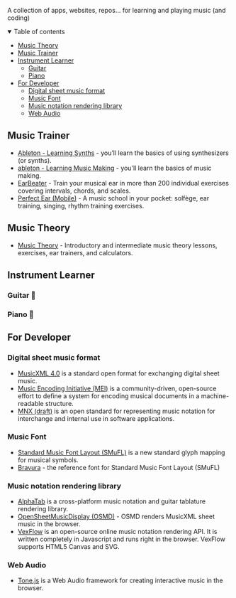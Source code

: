 A collection of apps, websites, repos... for learning and playing music (and coding)

<details open><summary>Table of contents</summary>

<!--ts-->
   * [Music Theory](#music-theory)
   * [Music Trainer](#music-trainer)
   * [Instrument Learner](#instrument-learner)
      * [Guitar](#guitar)
      * [Piano](#piano)
   * [For Developer](#for-developer)
      * [Digital sheet music format](#digital_sheet_music_format)
      * [Music Font](#music_font)
      * [Music notation rendering library](#music_notation_rendering_library)
      * [Web Audio](#web_audio)
<!--te-->
</details>

## Music Trainer
- [Ableton - Learning Synths](https://learningsynths.ableton.com/) - you’ll learn the basics of using synthesizers (or synths).
- [ableton - Learning Music Making](https://learningmusic.ableton.com/) - you'll learn the basics of music making.
- [EarBeater](https://www.earbeater.com/online-ear-training) - Train your musical ear in more than 200 individual exercises covering intervals, chords, and scales.
- [Perfect Ear (Mobile)](https://www.perfectear.app/) - A music school in your pocket: solfège, ear training, singing, rhythm training exercises.

## Music Theory
- [Music Theory](https://www.musictheory.net/) - Introductory and intermediate music theory lessons, exercises, ear trainers, and calculators.

## Instrument Learner
### Guitar :guitar: 

### Piano :musical_keyboard:

## For Developer
### Digital sheet music format
- [MusicXML 4.0](https://www.w3.org/2021/06/musicxml40/) is a standard open format for exchanging digital sheet music.
- [Music Encoding Initiative (MEI)](https://music-encoding.org/) is a community-driven, open-source effort to define a system for encoding musical documents in a machine-readable structure.
- [MNX (draft)](https://w3c.github.io/mnx/docs/) is an open standard for representing music notation for interchange and internal use in software applications.

### Music Font
- [Standard Music Font Layout (SMuFL)](https://w3c.github.io/smufl/latest/tables/flags.html) is a new standard glyph mapping for musical symbols.
- [Bravura](https://github.com/steinbergmedia/bravura) - the reference font for Standard Music Font Layout (SMuFL)

### Music notation rendering library
- [AlphaTab](https://www.alphatab.net/) is a cross-platform music notation and guitar tablature rendering library.
- [OpenSheetMusicDisplay (OSMD)](https://opensheetmusicdisplay.org/) - OSMD renders MusicXML sheet music in the browser.
- [VexFlow](https://www.vexflow.com/) is an open-source online music notation rendering API. It is written completely in Javascript and runs right in the browser. VexFlow supports HTML5 Canvas and SVG.

### Web Audio
- [Tone.js](https://tonejs.github.io/) is a Web Audio framework for creating interactive music in the browser.
